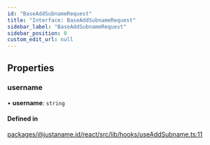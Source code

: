 ```yaml
---
id: "BaseAddSubnameRequest"
title: "Interface: BaseAddSubnameRequest"
sidebar_label: "BaseAddSubnameRequest"
sidebar_position: 0
custom_edit_url: null
---
```


## Properties

### username

• **username**: `string`

#### Defined in

[packages/@justaname.id/react/src/lib/hooks/useAddSubname.ts:11](https://github.com/JustaName-id/JustaName-sdk/blob/0b5bd45/packages/@justaname.id/react/src/lib/hooks/useAddSubname.ts#L11)
